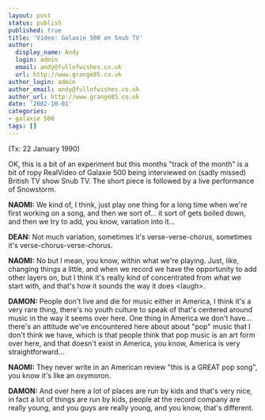 ```yaml
---
layout: post
status: publish
published: true
title: 'Video: Galaxie 500 on Snub TV'
author:
  display_name: Andy
  login: admin
  email: andy@fullofwishes.co.uk
  url: http://www.grange85.co.uk
author_login: admin
author_email: andy@fullofwishes.co.uk
author_url: http://www.grange85.co.uk
date: '2002-10-01'
categories:
- galaxie 500
tags: []
---
```

<p>(Tx: 22 January 1990)</p>
<p>OK, this is a bit of an experiment but this months "track of the month" is a bit of ropy RealVideo of Galaxie 500 being interviewed on (sadly missed) British TV show Snub TV. The short piece is followed by a live performance of Snowstorm.</p>
<div align="center"><figure class="caption "><figcaption class="caption-text"></figcaption></figure></div>
<p><b>NAOMI:</b> We kind of, I think, just play one thing for a long time when we're first working on a song, and then we sort of... it sort of gets boiled down, and then we try to add, you know, variation into it...</p>
<p><b>DEAN:</b> Not much variation, sometimes it's verse-verse-chorus, sometimes it's verse-chorus-verse-chorus.</p>
<p><b>NAOMI:</b> No but I mean, you know, within what we're playing. Just, like, changing things a little, and when we record we have the opportunity to add other layers on, but I think it's really kind of concentrated from what we start with, and that's how it sounds the way it does &lt;laugh&gt;.</p>
<p><b>DAMON:</b> People don't live and die for music either in America, I think it's a very rare thing, there's no youth culture to speak of that's centered around music in the way it seems over here. One thing in America we don't have... there's an attitude we've encountered here about about "pop" music that I don't think we have, which is that people think that pop music is an art form over here, and that doesn't exist in America, you know, America is very straightforward...</p>
<p><b>NAOMI:</b> They never write in an American review "this is a GREAT pop song", you know it's like an oxymoron.</p>
<p><b>DAMON:</b> And over here a lot of places are run by kids and that's very nice, in fact a lot of things are run by kids, people at the record company are really young, and you guys are really young, and you know, that's different.</p>
